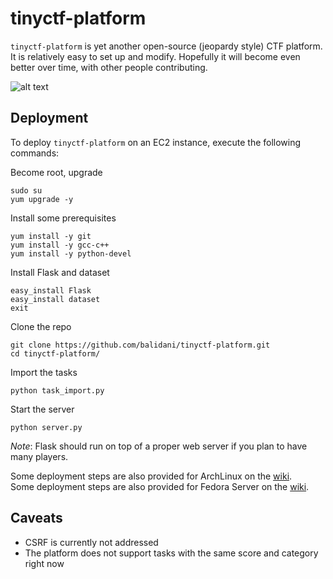tinyctf-platform
================

`tinyctf-platform` is yet another open-source (jeopardy style) CTF platform. It is relatively easy to set up and modify. Hopefully it will become even better over time, with other people contributing.

![alt text](http://i.imgur.com/dqGeLNM.jpg "tinyctf-platform in action")

Deployment
----------

To deploy `tinyctf-platform` on an EC2 instance, execute the following commands:

Become root, upgrade

    sudo su
    yum upgrade -y
    
Install some prerequisites

    yum install -y git
    yum install -y gcc-c++
    yum install -y python-devel
    
Install Flask and dataset

    easy_install Flask
    easy_install dataset
    exit
    
Clone the repo

    git clone https://github.com/balidani/tinyctf-platform.git
    cd tinyctf-platform/
    
Import the tasks

    python task_import.py
    
Start the server

    python server.py

*Note*: Flask should run on top of a proper web server if you plan to have many players.

Some deployment steps are also provided for ArchLinux on the [wiki](https://github.com/balidani/tinyctf-platform/wiki/Installation-on-ArchLinux).  
Some deployment steps are also provided for Fedora Server on the [wiki](https://github.com/balidani/tinyctf-platform/wiki/Installation-on-Fedora-Server-26).

Caveats
-------

* CSRF is currently not addressed
* The platform does not support tasks with the same score and category right now
